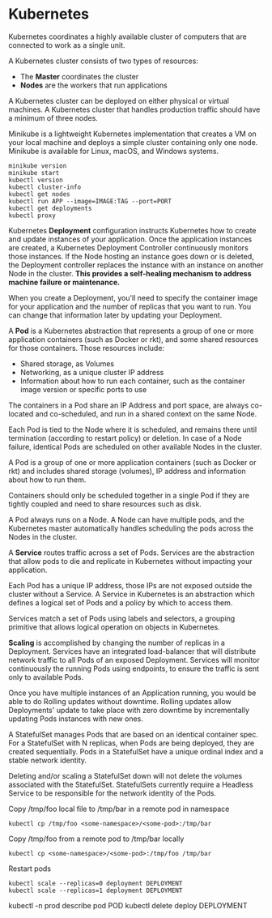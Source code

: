 # Kubernetes

Kubernetes coordinates a highly available cluster of computers that are connected to work as a single unit.

A Kubernetes cluster consists of two types of resources:

- The **Master** coordinates the cluster
- **Nodes** are the workers that run applications

A Kubernetes cluster can be deployed on either physical or virtual machines. A Kubernetes cluster that handles production traffic should have a minimum of three nodes.

Minikube is a lightweight Kubernetes implementation that creates a VM on your local machine and deploys a simple cluster containing only one node. Minikube is available for Linux, macOS, and Windows systems.

```
minikube version
minikube start
kubectl version
kubectl cluster-info
kubectl get nodes
kubectl run APP --image=IMAGE:TAG --port=PORT
kubectl get deployments
kubectl proxy
```

Kubernetes **Deployment** configuration instructs Kubernetes how to create and update instances of your application. Once the application instances are created, a Kubernetes Deployment Controller continuously monitors those instances. If the Node hosting an instance goes down or is deleted, the Deployment controller replaces the instance with an instance on another Node in the cluster. **This provides a self-healing mechanism to address machine failure or maintenance.**

When you create a Deployment, you'll need to specify the container image for your application and the number of replicas that you want to run. You can change that information later by updating your Deployment.

A **Pod** is a Kubernetes abstraction that represents a group of one or more application containers (such as Docker or rkt), and some shared resources for those containers. Those resources include:

- Shared storage, as Volumes
- Networking, as a unique cluster IP address
- Information about how to run each container, such as the container image version or specific ports to use

The containers in a Pod share an IP Address and port space, are always co-located and co-scheduled, and run in a shared context on the same Node.

Each Pod is tied to the Node where it is scheduled, and remains there until termination (according to restart policy) or deletion. In case of a Node failure, identical Pods are scheduled on other available Nodes in the cluster.

A Pod is a group of one or more application containers (such as Docker or rkt) and includes shared storage (volumes), IP address and information about how to run them.

Containers should only be scheduled together in a single Pod if they are tightly coupled and need to share resources such as disk.

A Pod always runs on a Node. A Node can have multiple pods, and the Kubernetes master automatically handles scheduling the pods across the Nodes in the cluster.

A **Service** routes traffic across a set of Pods. Services are the abstraction that allow pods to die and replicate in Kubernetes without impacting your application.

Each Pod has a unique IP address, those IPs are not exposed outside the cluster without a Service. A Service in Kubernetes is an abstraction which defines a logical set of Pods and a policy by which to access them.

Services match a set of Pods using labels and selectors, a grouping primitive that allows logical operation on objects in Kubernetes.

**Scaling** is accomplished by changing the number of replicas in a Deployment. Services have an integrated load-balancer that will distribute network traffic to all Pods of an exposed Deployment. Services will monitor continuously the running Pods using endpoints, to ensure the traffic is sent only to available Pods.

Once you have multiple instances of an Application running, you would be able to do Rolling updates without downtime. Rolling updates allow Deployments' update to take place with zero downtime by incrementally updating Pods instances with new ones.

A StatefulSet manages Pods that are based on an identical container spec. For a StatefulSet with N replicas, when Pods are being deployed, they are created sequentially. Pods in a StatefulSet have a unique ordinal index and a stable network identity.

Deleting and/or scaling a StatefulSet down will not delete the volumes associated with the StatefulSet. StatefulSets currently require a Headless Service to be responsible for the network identity of the Pods.

Copy /tmp/foo local file to /tmp/bar in a remote pod in namespace

```
kubectl cp /tmp/foo <some-namespace>/<some-pod>:/tmp/bar
```

Copy /tmp/foo from a remote pod to /tmp/bar locally

```
kubectl cp <some-namespace>/<some-pod>:/tmp/foo /tmp/bar
```

Restart pods

```
kubectl scale --replicas=0 deployment DEPLOYMENT
kubectl scale --replicas=1 deployment DEPLOYMENT
```
kubectl -n prod describe pod POD
kubectl delete deploy DEPLOYMENT
